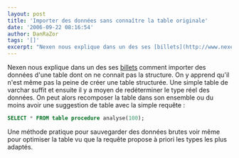 ```yaml
---
layout: post
title: 'Importer des données sans connaître la table originale'
date: '2006-09-22 08:16:54'
author: DanRaZor
tags: '[]'
excerpt: "Nexen nous explique dans un des ses [billets](http://www.nexen.net/actualites/trucs/importer_des_donnees_sans_connaitre_la_table.php) comment importer des données d'une table dont on ne connait pas la structure.     \nOn y apprend qu'il n'est même pas la peine de créer une table structurée.   Une simple table de varchar suffit et ensuite il y a moyen      …"
---
```


Nexen nous explique dans un des ses [billets](http://www.nexen.net/actualites/trucs/importer_des_donnees_sans_connaitre_la_table.php) comment importer des données d'une table dont on ne connait pas la structure.
On y apprend qu'il n'est même pas la peine de créer une table structurée.   Une simple table de varchar suffit et ensuite il y a moyen de redéterminer le type réel des données.   On peut alors recomposer la table dans son ensemble ou du moins avoir une suggestion de table avec la simple requête :

```sql
SELECT * FROM table procedure analyse(100);
```

Une méthode pratique pour sauvegarder des données brutes voir même pour optimiser la table   vu que la requête propose à priori les types les plus adaptés.
